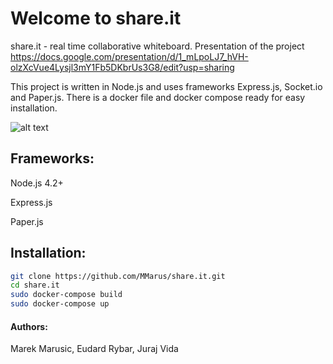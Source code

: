 Welcome to share.it
==================
share.it - real time collaborative whiteboard.
Presentation of the project https://docs.google.com/presentation/d/1_mLpoLJ7_hVH-olzXcVue4Lysjl3mY1Fb5DKbrUs3G8/edit?usp=sharing

This project is written in Node.js and uses frameworks Express.js, Socket.io and Paper.js.
There is a docker file and docker compose ready for easy installation.


![alt text]( "Image1")


Frameworks:
-------------------
Node.js 4.2+

Express.js

Paper.js 

Installation:
-------------------
```bash
git clone https://github.com/MMarus/share.it.git
cd share.it
sudo docker-compose build
sudo docker-compose up
```

#### Authors:
Marek Marusic, Eudard Rybar, Juraj Vida
